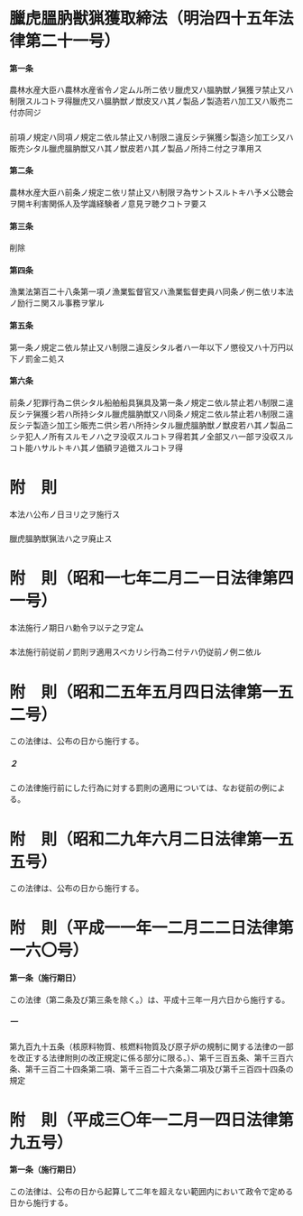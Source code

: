 # 臘虎膃肭獣猟獲取締法（明治四十五年法律第二十一号）
#### 第一条
農林水産大臣ハ農林水産省令ノ定ムル所ニ依リ臘虎又ハ膃肭獣ノ猟獲ヲ禁止又ハ制限スルコトヲ得臘虎又ハ膃肭獣ノ獣皮又ハ其ノ製品ノ製造若ハ加工又ハ販売ニ付亦同ジ
##### 
前項ノ規定ハ同項ノ規定ニ依ル禁止又ハ制限ニ違反シテ猟獲シ製造シ加工シ又ハ販売シタル臘虎膃肭獣又ハ其ノ獣皮若ハ其ノ製品ノ所持ニ付之ヲ準用ス
#### 第二条
農林水産大臣ハ前条ノ規定ニ依リ禁止又ハ制限ヲ為サントスルトキハ予メ公聴会ヲ開キ利害関係人及学識経験者ノ意見ヲ聴クコトヲ要ス
#### 第三条
削除
#### 第四条
漁業法第百二十八条第一項ノ漁業監督官又ハ漁業監督吏員ハ同条ノ例ニ依リ本法ノ励行ニ関スル事務ヲ掌ル
#### 第五条
第一条ノ規定ニ依ル禁止又ハ制限ニ違反シタル者ハ一年以下ノ懲役又ハ十万円以下ノ罰金ニ処ス
#### 第六条
前条ノ犯罪行為ニ供シタル船舶船具猟具及第一条ノ規定ニ依ル禁止若ハ制限ニ違反シテ猟獲シ若ハ所持シタル臘虎膃肭獣又ハ同条ノ規定ニ依ル禁止若ハ制限ニ違反シテ製造シ加工シ販売ニ供シ若ハ所持シタル臘虎膃肭獣ノ獣皮若ハ其ノ製品ニシテ犯人ノ所有スルモノハ之ヲ没収スルコトヲ得若其ノ全部又ハ一部ヲ没収スルコト能ハサルトキハ其ノ価額ヲ追徴スルコトヲ得
# 附　則
本法ハ公布ノ日ヨリ之ヲ施行ス
##### 
臘虎膃肭獣猟法ハ之ヲ廃止ス
# 附　則（昭和一七年二月二一日法律第四一号）
本法施行ノ期日ハ勅令ヲ以テ之ヲ定ム
##### 
本法施行前従前ノ罰則ヲ適用スベカリシ行為ニ付テハ仍従前ノ例ニ依ル
# 附　則（昭和二五年五月四日法律第一五二号）
この法律は、公布の日から施行する。
##### ２
この法律施行前にした行為に対する罰則の適用については、なお従前の例による。
# 附　則（昭和二九年六月二日法律第一五五号）
この法律は、公布の日から施行する。
# 附　則（平成一一年一二月二二日法律第一六〇号）
#### 第一条（施行期日）
この法律（第二条及び第三条を除く。）は、平成十三年一月六日から施行する。
##### 一
第九百九十五条（核原料物質、核燃料物質及び原子炉の規制に関する法律の一部を改正する法律附則の改正規定に係る部分に限る。）、第千三百五条、第千三百六条、第千三百二十四条第二項、第千三百二十六条第二項及び第千三百四十四条の規定
# 附　則（平成三〇年一二月一四日法律第九五号）
#### 第一条（施行期日）
この法律は、公布の日から起算して二年を超えない範囲内において政令で定める日から施行する。
